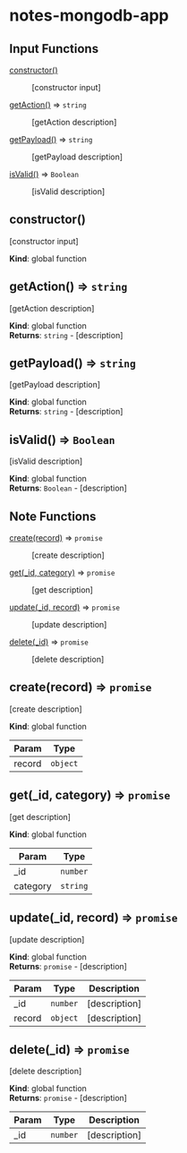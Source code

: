 # notes-mongodb-app

## Input Functions

<dl>
<dt><a href="#constructor">constructor()</a></dt>
<dd><p>[constructor input]</p>
</dd>
<dt><a href="#getAction">getAction()</a> ⇒ <code>string</code></dt>
<dd><p>[getAction description]</p>
</dd>
<dt><a href="#getPayload">getPayload()</a> ⇒ <code>string</code></dt>
<dd><p>[getPayload description]</p>
</dd>
<dt><a href="#isValid">isValid()</a> ⇒ <code>Boolean</code></dt>
<dd><p>[isValid description]</p>
</dd>
</dl>

<a name="constructor"></a>

## constructor()
[constructor input]

**Kind**: global function  
<a name="getAction"></a>

## getAction() ⇒ <code>string</code>
[getAction description]

**Kind**: global function  
**Returns**: <code>string</code> - [description]  
<a name="getPayload"></a>

## getPayload() ⇒ <code>string</code>
[getPayload description]

**Kind**: global function  
**Returns**: <code>string</code> - [description]  
<a name="isValid"></a>

## isValid() ⇒ <code>Boolean</code>
[isValid description]

**Kind**: global function  
**Returns**: <code>Boolean</code> - [description]  


## Note Functions

<dl>
<dt><a href="#create">create(record)</a> ⇒ <code>promise</code></dt>
<dd><p>[create description]</p>
</dd>
<dt><a href="#get">get(_id, category)</a> ⇒ <code>promise</code></dt>
<dd><p>[get description]</p>
</dd>
<dt><a href="#update">update(_id, record)</a> ⇒ <code>promise</code></dt>
<dd><p>[update description]</p>
</dd>
<dt><a href="#delete">delete(_id)</a> ⇒ <code>promise</code></dt>
<dd><p>[delete description]</p>
</dd>
</dl>

<a name="create"></a>

## create(record) ⇒ <code>promise</code>
[create description]

**Kind**: global function  

| Param | Type |
| --- | --- |
| record | <code>object</code> |

<a name="get"></a>

## get(_id, category) ⇒ <code>promise</code>
[get description]

**Kind**: global function  

| Param | Type |
| --- | --- |
| _id | <code>number</code> |
| category | <code>string</code> |

<a name="update"></a>

## update(_id, record) ⇒ <code>promise</code>
[update description]

**Kind**: global function  
**Returns**: <code>promise</code> - [description]  

| Param | Type | Description |
| --- | --- | --- |
| _id | <code>number</code> | [description] |
| record | <code>object</code> | [description] |

<a name="delete"></a>

## delete(_id) ⇒ <code>promise</code>
[delete description]

**Kind**: global function  
**Returns**: <code>promise</code> - [description]  

| Param | Type | Description |
| --- | --- | --- |
| _id | <code>number</code> | [description] |
